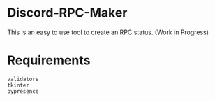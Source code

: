 # Discord-RPC-Maker
This is an easy to use tool to create an RPC status. (Work in Progress)

# Requirements
```
validators
tkinter
pypresence
```
